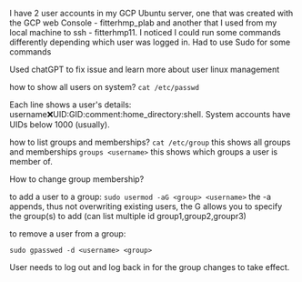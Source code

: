 

I have 2 user accounts in my GCP Ubuntu server, one that was created with the GCP web Console - fitterhmp_plab and another that I used from my local machine to ssh - fitterhmp11.
I noticed I could run some commands differently depending which user was logged in.  Had to use Sudo for some commands

Used chatGPT to fix issue and learn more about user linux management

how to show all users on system?
`cat /etc/passwd`

Each line shows a user's details: username:x:UID:GID:comment:home_directory:shell.
System accounts have UIDs below 1000 (usually).

how to list groups and memberships?
`cat /etc/group`
this shows all groups and memberships
`groups <username>`
this shows which groups a user is member of.

How to change group membership?

to add a user to a group:
`sudo usermod -aG <group> <username>`
the -a appends, thus not overwriting existing users, the G allows you to specify the group(s) to add (can list multiple id group1,group2,groupr3)

to remove a user from a group:

`sudo gpasswed -d <username> <group>`


User needs to log out and log back in for the group changes to take effect.
